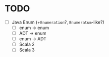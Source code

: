 # TODO

- [ ] Java Enum (+`Enumeration`?, `Enumeratum`-like?)
  - [ ] enum -> enum
  - [ ] ADT -> enum
  - [ ] enum -> ADT
  - [ ] Scala 2
  - [ ] Scala 3
